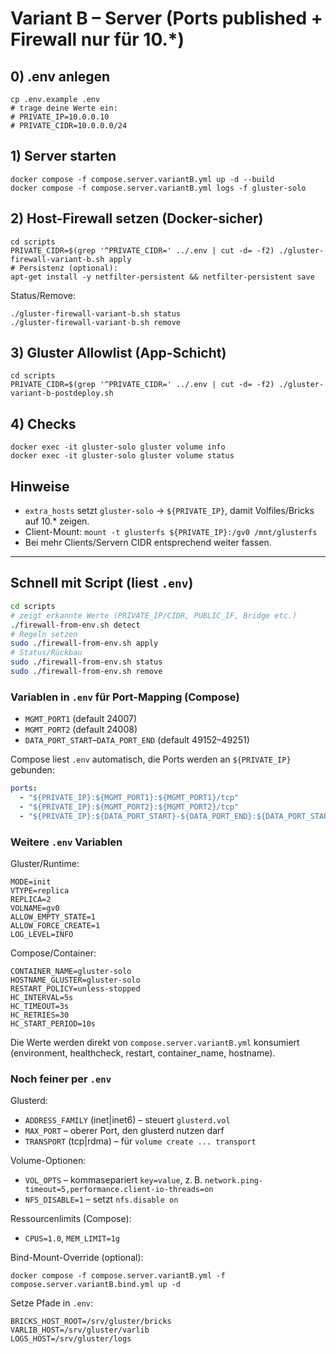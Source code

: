 # Variant B – Server (Ports published + Firewall nur für 10.*)

## 0) .env anlegen
```
cp .env.example .env
# trage deine Werte ein:
# PRIVATE_IP=10.0.0.10
# PRIVATE_CIDR=10.0.0.0/24
```

## 1) Server starten
```
docker compose -f compose.server.variantB.yml up -d --build
docker compose -f compose.server.variantB.yml logs -f gluster-solo
```

## 2) Host-Firewall setzen (Docker-sicher)
```
cd scripts
PRIVATE_CIDR=$(grep '^PRIVATE_CIDR=' ../.env | cut -d= -f2) ./gluster-firewall-variant-b.sh apply
# Persistenz (optional):
apt-get install -y netfilter-persistent && netfilter-persistent save
```

Status/Remove:
```
./gluster-firewall-variant-b.sh status
./gluster-firewall-variant-b.sh remove
```

## 3) Gluster Allowlist (App-Schicht)
```
cd scripts
PRIVATE_CIDR=$(grep '^PRIVATE_CIDR=' ../.env | cut -d= -f2) ./gluster-variant-b-postdeploy.sh
```

## 4) Checks
```
docker exec -it gluster-solo gluster volume info
docker exec -it gluster-solo gluster volume status
```

## Hinweise
- `extra_hosts` setzt `gluster-solo` → `${PRIVATE_IP}`, damit Volfiles/Bricks auf 10.* zeigen.
- Client-Mount: `mount -t glusterfs ${PRIVATE_IP}:/gv0 /mnt/glusterfs`
- Bei mehr Clients/Servern CIDR entsprechend weiter fassen.

---

## Schnell mit Script (liest `.env`)
```bash
cd scripts
# zeigt erkannte Werte (PRIVATE_IP/CIDR, PUBLIC_IF, Bridge etc.)
./firewall-from-env.sh detect
# Regeln setzen
sudo ./firewall-from-env.sh apply
# Status/Rückbau
sudo ./firewall-from-env.sh status
sudo ./firewall-from-env.sh remove
```

### Variablen in `.env` für Port-Mapping (Compose)
- `MGMT_PORT1` (default 24007)
- `MGMT_PORT2` (default 24008)
- `DATA_PORT_START`–`DATA_PORT_END` (default 49152–49251)

Compose liest `.env` automatisch, die Ports werden an `${PRIVATE_IP}` gebunden:
```yaml
ports:
  - "${PRIVATE_IP}:${MGMT_PORT1}:${MGMT_PORT1}/tcp"
  - "${PRIVATE_IP}:${MGMT_PORT2}:${MGMT_PORT2}/tcp"
  - "${PRIVATE_IP}:${DATA_PORT_START}-${DATA_PORT_END}:${DATA_PORT_START}-${DATA_PORT_END}/tcp"
```

### Weitere `.env` Variablen
Gluster/Runtime:
```
MODE=init
VTYPE=replica
REPLICA=2
VOLNAME=gv0
ALLOW_EMPTY_STATE=1
ALLOW_FORCE_CREATE=1
LOG_LEVEL=INFO
```

Compose/Container:
```
CONTAINER_NAME=gluster-solo
HOSTNAME_GLUSTER=gluster-solo
RESTART_POLICY=unless-stopped
HC_INTERVAL=5s
HC_TIMEOUT=3s
HC_RETRIES=30
HC_START_PERIOD=10s
```
Die Werte werden direkt von `compose.server.variantB.yml` konsumiert (environment, healthcheck, restart, container_name, hostname).

### Noch feiner per `.env`
Glusterd:
- `ADDRESS_FAMILY` (inet|inet6) – steuert `glusterd.vol`
- `MAX_PORT` – oberer Port, den glusterd nutzen darf
- `TRANSPORT` (tcp|rdma) – für `volume create ... transport`

Volume-Optionen:
- `VOL_OPTS` – kommasepariert `key=value`, z. B. `network.ping-timeout=5,performance.client-io-threads=on`
- `NFS_DISABLE=1` – setzt `nfs.disable on`

Ressourcenlimits (Compose):
- `CPUS=1.0`, `MEM_LIMIT=1g`

Bind-Mount-Override (optional):
```
docker compose -f compose.server.variantB.yml -f compose.server.variantB.bind.yml up -d
```
Setze Pfade in `.env`:
```
BRICKS_HOST_ROOT=/srv/gluster/bricks
VARLIB_HOST=/srv/gluster/varlib
LOGS_HOST=/srv/gluster/logs
```
